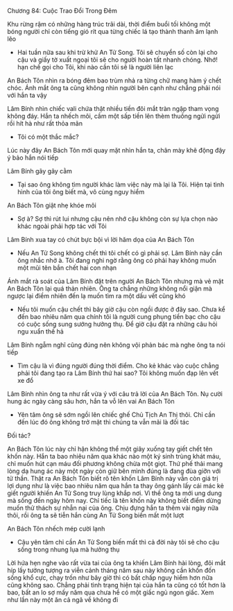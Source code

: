 




Chương 84: Cuộc Trao Đổi Trong Đêm

Khu rừng rậm có những hàng trúc trãi dài, thời điểm buổi tối không một bóng người chỉ còn tiếng gió rít qua từng chiếc lá tạo thành thanh âm lạnh lẽo

- Hai tuần nữa sau khi trừ khử An Tử Song. Tôi sẽ chuyển số còn lại cho cậu và giấy tờ xuất ngoại tôi sẽ cho người hoàn tất nhanh chóng. Nhớ! hạn chế gọi cho Tôi, khi nào cần tôi sẽ là người liên lạc

An Bách Tôn nhìn ra bóng đêm bao trùm nhả ra từng chữ mang hàm ý chết chóc. Ánh mắt ông ta cũng không nhìn người bên cạnh như chẳng phải nói với hắn ta vậy

Lâm Bính nhìn chiếc vali chứa thật nhiều tiền đôi mắt tràn ngập tham vọng không đáy. Hắn ta nhếch môi, cầm một sấp tiền lên thèm thuồng ngửi ngửi rồi hít hà như rất thỏa mãn

- Tôi có một thắc mắc?


Lúc này đây An Bách Tôn mới quay mặt nhìn hắn ta, chân mày khẽ động đậy ý bảo hắn nói tiếp

Lâm Bính gãy gãy cằm

- Tại sao ông không tìm người khác làm việc này mà lại là Tôi. Hiện tại tình hình của tôi ông biết mà, vô cùng nguy hiểm

An Bách Tôn giật nhẹ khóe môi

- Sợ à? Sợ thì rút lui nhưng cậu nên nhớ cậu không còn sự lựa chọn nào khác ngoài phải hợp tác với Tôi

Lâm Bính xua tay có chút bực bội vì lời hăm dọa của An Bách Tôn

- Nếu An Tử Song không chết thì tôi chết có gì phải sợ. Lâm Bính này cần ông nhắc nhở à. Tôi đang nghi ngờ rằng ông có phải hay không muốn một mũi tên bắn chết hai con nhạn


Ánh mắt rà soát của Lâm Bính đặt trên người An Bách Tôn nhưng mà vẻ mặt An Bách Tôn lại quá thản nhiên. Ông ta chẳng những không nổi giận mà ngược lại điềm nhiên đến lạ muốn tìm ra một dấu vết cũng khó

- Nếu tôi muốn cậu chết thì bây giờ cậu còn ngồi được ở đây sao. Chưa kể đến bao nhiêu năm qua chính tôi là người cung phụng tiền bạc cho cậu có cuộc sống sung sướng hưởng thụ. Để giờ cậu đặt ra những câu hỏi ngu xuẩn thế hả

Lâm Bính ngẫm nghĩ cũng đúng nên không vội phản bác mà nghe ông ta nói tiếp

- Tìm cậu là vì đúng người đúng thời điểm. Cho kẻ khác vào cuộc chẳng phải tôi đang tạo ra Lâm Bính thứ hai sao? Tôi không muốn đạp lên vết xe đổ

Lâm Bính nhìn ông ta như rất vừa ý với câu trả lời của An Bách Tôn. Nụ cười hung ác ngày càng sâu hơn, hắn ta vỗ lên vai An Bách Tôn

- Yên tâm ông sẽ sớm ngồi lên chiếc ghế Chủ Tịch An Thị thôi. Chỉ cần đến lúc đó ông không trở mặt thì chúng ta vẫn mãi là đối tác

Đối tác?

An Bách Tôn lúc này chỉ hận không thể một giây xuống tay giết chết tên khốn này. Hắn ta bao nhiêu năm qua khác nào một ký sinh trùng khát máu, chỉ muốn hút cạn máu đối phương không chừa một giọt. Thứ phế thải mang lòng dạ hung ác này một ngày còn giữ bên mình đúng là đang đùa giỡn với tử thần. Thật ra An Bách Tôn biết rõ tên khốn Lâm Bính này vẫn còn giá trị lợi dụng như là việc bao nhiêu năm qua hắn ta thay ông gánh lấy cái mác kẻ giết người khiến An Tử Song truy lùng khắp nơi. Vì thế ông ta mới ung dung mà sống đến ngày hôm nay. Chỉ tiếc là tên khốn này không biết điểm dừng muốn thử thách sự nhẫn nại của ông. Chịu đựng hắn ta thêm vài ngày nữa thôi, rồi ông ta sẽ tiễn hắn cùng An Tử Song biến mất một lượt

An Bách Tôn nhếch mép cười lạnh

- Cậu yên tâm chỉ cần An Tử Song biến mất thì cả đời này tôi sẽ cho cậu sống trong nhung lụa mà hưởng thụ

Lời hứa hẹn nghe vào rất vừa tai của ông ta khiến Lâm Bính hài lòng, đôi mắt híp lấy tưởng tượng ra viễn cảnh tháng năm sau này không cần khốn đốn sống khổ cực, chạy trốn như bây giờ thì có bất chấp nguy hiểm hơn nữa cũng không sao. Chẳng phải tình trạng hiện tại của hắn ta cũng có tốt hơn là bao, bất an lo sợ mấy năm qua chưa hề có một giấc ngủ ngon giấc. Xem như lần này một ăn cả ngã về không đi




